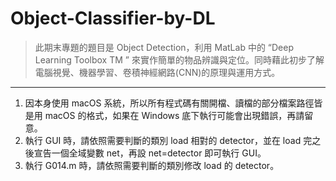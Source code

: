 # Object-Classifier-by-DL

>此期末專題的題⽬是 Object Detection，利⽤ MatLab 中的 “Deep Learning Toolbox TM ” 來實作簡單的物品辨識與定位。同時藉此初步了解電腦視覺、機器學習、卷積神經網路(CNN)的原理與運⽤⽅式。
---
1. 因本身使用 macOS 系統，所以所有程式碼有關開檔、讀檔的部分檔案路徑皆是用 macOS 的格式，如果在 Windows 底下執行可能會出現錯誤，再請留意。
2. 執行 GUI 時，請依照需要判斷的類別 load 相對的 detector，並在 load 完之後宣告一個全域變數 net，再設 net=detector 即可執行 GUI。
3. 執行 G014.m 時，請依照需要判斷的類別修改 load 的 detector。
